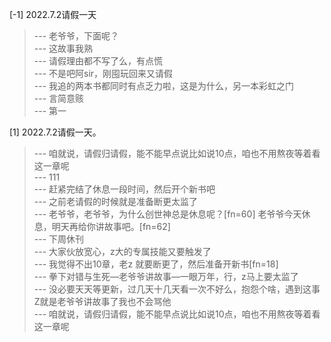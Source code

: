 
[-1] 2022.7.2请假一天
>--- 老爷爷，下面呢？<br>
>--- 这故事我熟<br>
>--- 请假理由都不写了么，有点慌<br>
>--- 不是吧阿sir，刚囤玩回来又请假<br>
>--- 我追的两本书都同时有点乏力啦，这是为什么，另一本彩虹之门<br>
>--- 言简意赅<br>
>--- 第一<br>

[1] 2022.7.2请假一天。
>--- 咱就说，请假归请假，能不能早点说比如说10点，咱也不用熬夜等着看这一章呢<br>
>--- 111<br>
>--- 赶紧完结了休息一段时间，然后开个新书吧<br>
>--- 之前老请假的时候就是准备断更太监了<br>
>--- 老爷爷，老爷爷，为什么创世神总是休息呢？[fn=60]
老爷爷今天休息，明天再给你讲故事吧。[fn=62]<br>
>--- 下周休刊<br>
>--- 大家伙放宽心，z大的专属技能又要触发了<br>
>--- 我觉得不出10章，老z 就要断更了，然后准备开新书[fn=18]<br>
>--- 拳下对错与生死—老爷爷讲故事—一眼万年，行，z马上要太监了<br>
>--- 没必要天天等更新，过几天十几天看一次不好么，抱怨个啥，遇到这事Z就是老爷爷讲故事了我也不会骂他<br>
>--- 咱就说，请假归请假，能不能早点说比如说10点，咱也不用熬夜等着看这一章呢<br>

